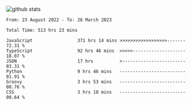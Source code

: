 
![github stats](https://github-readme-stats.vercel.app/api?username=realmahd1&show_icons=true&theme=codeSTACKr&hide_rank=true&count_private=true)

<!--START_SECTION:waka-->

```text
From: 23 August 2022 - To: 26 March 2023

Total Time: 513 hrs 23 mins

JavaScript                 371 hrs 14 mins >>>>>>>>>>>>>>>>>>-------   72.31 %
TypeScript                 92 hrs 46 mins  >>>>>--------------------   18.07 %
JSON                       17 hrs          >------------------------   03.31 %
Python                     9 hrs 46 mins   -------------------------   01.91 %
Groovy                     3 hrs 53 mins   -------------------------   00.76 %
CSS                        3 hrs 18 mins   -------------------------   00.64 %
```

<!--END_SECTION:waka-->
